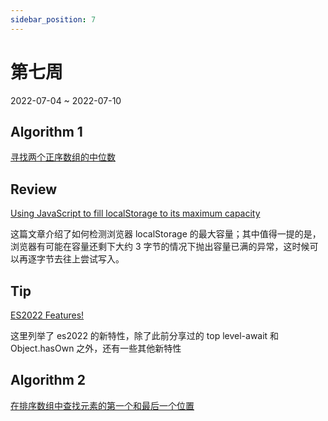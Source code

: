 ```yaml
---
sidebar_position: 7
---
```


# 第七周

2022-07-04 ~ 2022-07-10

## Algorithm 1

[寻找两个正序数组的中位数](https://github.com/JunwuHuang/leetcode-daily/blob/master/median-of-two-sorted-arrays/%E5%AF%BB%E6%89%BE%E4%B8%A4%E4%B8%AA%E6%AD%A3%E5%BA%8F%E6%95%B0%E7%BB%84%E7%9A%84%E4%B8%AD%E4%BD%8D%E6%95%B0.md)

## Review

[Using JavaScript to fill localStorage to its maximum capacity](https://mmazzarolo.com/blog/2022-06-26-filling-local-storage-programmatically/)

这篇文章介绍了如何检测浏览器 localStorage 的最大容量；其中值得一提的是，浏览器有可能在容量还剩下大约 3 字节的情况下抛出容量已满的异常，这时候可以再逐字节去往上尝试写入。

## Tip

[ES2022 Features!](https://h3manth.com/ES2022/)

这里列举了 es2022 的新特性，除了此前分享过的 top level-await 和 Object.hasOwn 之外，还有一些其他新特性

## Algorithm 2

[在排序数组中查找元素的第一个和最后一个位置](https://github.com/JunwuHuang/leetcode-daily/blob/master/find-first-and-last-position-of-element-in-sorted-array/%E5%9C%A8%E6%8E%92%E5%BA%8F%E6%95%B0%E7%BB%84%E4%B8%AD%E6%9F%A5%E6%89%BE%E5%85%83%E7%B4%A0%E7%9A%84%E7%AC%AC%E4%B8%80%E4%B8%AA%E5%92%8C%E6%9C%80%E5%90%8E%E4%B8%80%E4%B8%AA%E4%BD%8D%E7%BD%AE.md)
